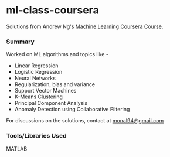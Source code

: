 # ml-class-coursera
Solutions from Andrew Ng's [Machine Learning Coursera Course](https://www.coursera.org/learn/machine-learning). 

### Summary
Worked on ML algorithms and topics like -
- Linear Regression
- Logistic Regression
- Neural Networks
- Regularization, bias and variance
- Support Vector Machines
- K-Means Clustering
- Principal Component Analysis
- Anomaly Detection using Collaborative Filtering 

For discussions on the solutions, contact at monal94@gmail.com

### Tools/Libraries Used
MATLAB
